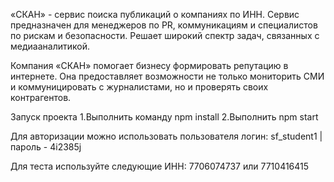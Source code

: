 «СКАН» - сервис поиска публикаций о компаниях по ИНН. Сервис предназначен для менеджеров по PR, коммуникациям и специалистов по рискам и безопасности. Решает широкий спектр задач, связанных с медиааналитикой.

Компания «СКАН» помогает бизнесу формировать репутацию в интернете. Она предоставляет возможности не только мониторить СМИ и коммуницировать с журналистами, но и проверять своих контрагентов.

Запуск проекта
    1.Выполнить команду npm install 
    2.Выполнить npm start

Для авторизации можно использовать пользователя
    логин: sf_student1 | пароль - 4i2385j

Для теста используйте следующие ИНН: 7706074737 или 7710416415
